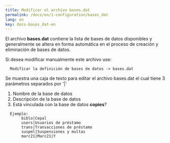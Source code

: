```yaml
---
title: Modificar el archivo bases.dat
permalink: /docs/en/1-configuration/bases_dat
lang: en
key: docs-bases_dat-en
---
```


El archivo **bases.dat** contiene la lista de bases de datos disponibles y generalmente se altera en forma automática en el proceso de creación y eliminación de bases de datos.

Si desea modificar manualmente este archivo use:

```
  Modificar la definición de bases de datos -> bases.dat

```

Se muestra una caja de texto para editar el archivo bases.dat el cual tiene 3 parámetros separados por '\|'

1. Nombre de la base de datos
2. Descripción de la base de datos
3. Está vinculada con la base de datos **copies**?

```
  Ejemplo:
       biblo|Cepal
       users|Usuarios de préstamo
       trans|Transacciones de préstamo
       suspml|Suspensiones y multas
       marc21|Marc21|Y
```